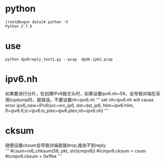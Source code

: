
# python

```
[root@bogon data]# python -V
Python 2.7.5
```

# use

```
python dpdkreply_test1.py --pcap  dpdk-ip62.pcap 
```

# ipv6.nh

如果要进行分片，在创建IPv6报文头时，如果设置ipv6.nh=58，会导致对端在采用tcpdump时，报错误。不要设置nh=ipv6.nh
'''
    set nh=ipv6.nh will cause error
    ipv6_new=IPv6(src=src_ip6, dst=dst_ip6, hlim=ipv6.hlim, fl=ipv6.fl,tc=ipv6.tc,plen=ipv6.plen,nh=ipv6.nh) 
'''
 

# cksum
随便设置cksum会导致对端直接drop,接收不到reply    
'''
    #csum=in6_chksum(58, pkt, str(icmpv6))
    #icmpv6.cksum = csum
    #icmpv6.cksum = 0xffee
'''
    
   
